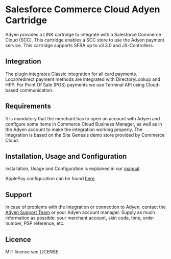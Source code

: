 # Salesforce Commerce Cloud Adyen Cartridge

Adyen provides a LINK cartridge to integrate with a Salesforce Commerce Cloud (SCC). This cartridge enables a SCC store to use the Adyen payment service. This cartridge supports SFRA up to v3.3.0 and JS-Controllers.

## Integration
The plugin integrates Classic integration for all card payments. Local/redirect payment methods are integrated with DirectoryLookup and HPP. For Point Of Sale (POS) payments we use Terminal API using Cloud-based communication. 

## Requirements
  
It is mandatory that the merchant has to open an account with Adyen and configure some items in Commerce Cloud Business Manager, as well as in the Adyen account to make the integration working properly.
The integration is based on the Site Genesis demo store provided by Commerce Cloud.
  
## Installation, Usage and Configuration

Installation, Usage and Configuration is explained in our [manual](https://docs.adyen.com/plugins/salesforce-commerce-cloud/).

ApplePay configuration can be found [here](https://docs.adyen.com/plugins/salesforce-commerce-cloud/set-up-payment-methods/#set-up-apple-pay-on-the-web)

## Support
  
In case of problems with the integration or connection to Adyen, contact the [Adyen Support Team](mailto:support@adyen.com) or your Adyen account manager.
Supply as much information as possible: your merchant account, skin code, time, order number, PSP reference, etc.

## Licence
  
MIT license see LICENSE.
